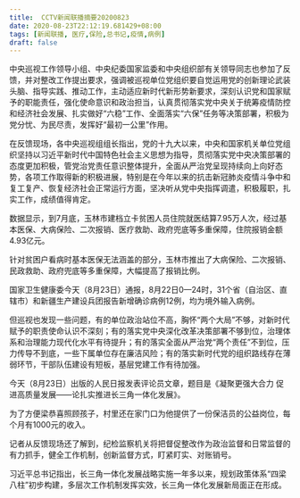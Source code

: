 ```yaml
---
title:  CCTV新闻联播摘要20200823
date: 2020-08-23T22:12:19.681429+08:00
tags: [新闻联播, 医疗,保险,总书记,疫情,病例]
draft: false
---
```


中央巡视工作领导小组、中央纪委国家监委和中央组织部有关领导同志也参加了反馈，并对整改工作提出要求，强调被巡视单位党组织要自觉运用党的创新理论武装头脑、指导实践、推动工作，主动适应新时代新形势新要求，深刻认识党和国家赋予的职能责任，强化使命意识和政治担当，认真贯彻落实党中央关于统筹<span class="keywords_content">疫情</span>防控和经济社会发展、扎实做好“六稳”工作、全面落实“六保”任务等决策部署，积极为党分忧、为民尽责，发挥好“最初一公里”作用。

在反馈现场，各中央巡视组组长指出，党的十九大以来，中央和国家机关单位党组织坚持以习近平新时代中国特色社会主义思想为指导，贯彻落实党中央决策部署的态度更加积极，管党治党责任意识整体提升，全面从严治党呈现持续向上向好态势，各项工作取得新的积极进展，特别是在今年以来的抗击新冠肺炎<span class="keywords_content">疫情</span>斗争中和复工复产、恢复经济社会正常运行方面，坚决听从党中央指挥调遣，积极履职，扎实工作，成绩值得肯定。

数据显示，到7月底，玉林市建档立卡贫困人员住院就医结算7.95万人次，经过基本医保、大病<span class="keywords_fund">保险</span>、二次报销、<span class="keywords_fund">医疗</span>救助、政府兜底等多重保障，住院报销金额4.93亿元。

针对贫困户看病时基本医保无法涵盖的部分，玉林市推出了大病<span class="keywords_fund">保险</span>、二次报销、民政救助、政府兜底等多重保障，大幅提高了报销比例。

 国家卫生健康委今天（8月23日）通报，8月22日0—24时，31个省（自治区、直辖市）和新疆生产建设兵团报告新增确诊<span class="keywords_content">病例</span>12例，均为境外输入<span class="keywords_content">病例</span>。

但巡视也发现一些问题，有的单位政治站位不高，胸怀“两个大局”不够，对新时代赋予的职责使命认识不深刻；有的落实党中央深化改革决策部署不够到位，治理体系和治理能力现代化水平有待提升；有的落实全面从严治党“两个责任”不到位，压力传导不到底，一些下属单位存在廉洁风险；有的落实新时代党的组织路线存在薄弱环节，干部队伍建设有短板，基层党建工作有待加强。

今天（8月23日）出版的人民日报发表评论员文章，题目是《凝聚更强大合力 促进高质量发展——论扎实推进长三角一体化发展》。

为了方便梁恭喜照顾孩子，村里还在家门口为他提供了一份保洁员的公益岗位，每个月有1000元的收入。

记者从反馈现场还了解到，纪检监察机关将把督促整改作为政治监督和日常监督的有力抓手，健全工作机制，创新监督方式，盯紧盯实、对账销号。

习近平<span class="keywords_content">总书记</span>指出，长三角一体化发展战略实施一年多以来，规划政策体系“四梁八柱”初步构建，多层次工作机制发挥实效，长三角一体化发展新局面正在形成。
